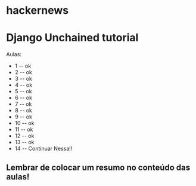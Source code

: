 hackernews
==========

# Django Unchained tutorial

Aulas:
* 1 -- ok
* 2 -- ok
* 3 -- ok
* 4 -- ok
* 5 -- ok
* 6 -- ok
* 7 -- ok
* 8 -- ok
* 9 -- ok
* 10 -- ok
* 11 -- ok
* 12 -- ok
* 13 -- ok
* 14 -- Continuar Nessa!!

## Lembrar de colocar um resumo no conteúdo das aulas!

